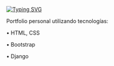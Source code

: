 [![Typing SVG](https://readme-typing-svg.herokuapp.com?font=Fira+Code&pause=1000&color=2A081B&width=435&lines=Portfolio)](https://git.io/typing-svg)


Portfolio personal utilizando tecnologías:

• HTML, CSS

• Bootstrap

• Django
